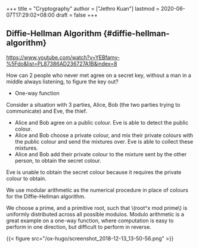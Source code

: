 +++
title = "Cryptography"
author = ["Jethro Kuan"]
lastmod = 2020-06-07T17:29:02+08:00
draft = false
+++

## Diffie-Hellman Algorithm {#diffie-hellman-algorithm}

<https://www.youtube.com/watch?v=YEBfamv-%5Fdo&list=PL87386AD236727A1B&index=8>

How can 2 people who never met agree on a secret key, without a man in
a middle always listening, to figure the key out?

- One-way function

Consider a situation with 3 parties, Alice, Bob (the two parties
trying to communicate) and Eve, the thief.

- Alice and Bob agree on a public colour. Eve is able to detect the
  public colour.
- Alice and Bob choose a private colour, and mix their private colours
  with the public colour and send the mixtures over. Eve is able to
  collect these mixtures.
- Alice and Bob add their private colour to the mixture sent by the
  other person, to obtain the secret colour.

Eve is unable to obtain the secret colour because it requires the
private colour to obtain.

We use modular arithmetic as the numerical procedure in place of
colours for the Diffie-Hellman algorithm.

We choose a prime, and a primitive root, such that \\(root^x mod prime\\)
is uniformly distributed across all possible modulos. Modulo
arithmetic is a great example on a one-way function, where computation
is easy to perform in one direction, but difficult to perform in reverse.

{{< figure src="/ox-hugo/screenshot_2018-12-13_13-50-56.png" >}}
